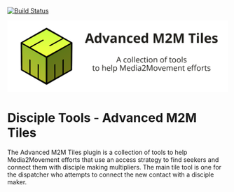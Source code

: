 [![Build Status](https://travis-ci.com/DiscipleTools/disciple-tools-advanced-m2m-tiles.svg?branch=master)](https://travis-ci.com/DiscipleTools/disciple-tools-advanced-m2m-tiles)

![Advanced M2M Tiles](https://raw.githubusercontent.com/DiscipleTools/disciple-tools-advanced-m2m-tiles/master/includes/images/advanced-m2m-tiles-banner.png)
# Disciple Tools - Advanced M2M Tiles

The Advanced M2M Tiles plugin is a collection of tools to help Media2Movement efforts that use an access strategy to find
seekers and connect them with disciple making multipliers. The main tile tool is one for the dispatcher who attempts to connect
the new contact with a disciple maker.
